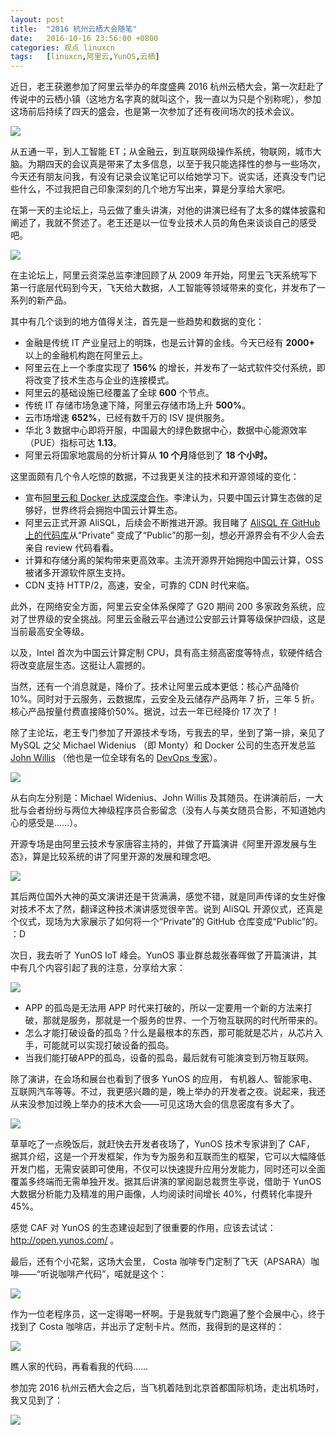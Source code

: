 ```yaml
---
layout: post
title:	"2016 杭州云栖大会随笔"
date:	2016-10-16 23:56:00 +0800 
categories:	观点 linuxcn 
tags:	[linuxcn,阿里云,YunOS,云栖]
---
```



近日，老王获邀参加了阿里云举办的年度盛典 2016 杭州云栖大会，第一次赶赴了传说中的云栖小镇（这地方名字真的就叫这个，我一直以为只是个别称呢），参加这场前后持续了四天的盛会，也是第一次参加了还有夜间场次的技术会议。


![](/Asserts/Images//attachment/album/201610/16/214808wh48v7zdd8totf7b.jpg)


从五通一平，到人工智能 ET；从金融云，到互联网级操作系统，物联网，城市大脑。为期四天的会议真是带来了太多信息，以至于我只能选择性的参与一些场次，今天还有朋友问我，有没有记录会议笔记可以给她学习下。说实话，还真没专门记些什么，不过我把自己印象深刻的几个地方写出来，算是分享给大家吧。


在第一天的主论坛上，马云做了重头讲演，对他的讲演已经有了太多的媒体披露和阐述了，我就不赘述了。老王还是以一位专业技术人员的角色来谈谈自己的感受吧。


![](/Asserts/Images//attachment/album/201610/16/220111ffrzx6h3nbn535hr.jpg)


在主论坛上，阿里云资深总监李津回顾了从 2009 年开始，阿里云飞天系统写下第一行底层代码到今天，飞天给大数据，人工智能等领域带来的变化，并发布了一系列的新产品。


其中有几个谈到的地方值得关注，首先是一些趋势和数据的变化：


* 金融是传统 IT 产业皇冠上的明珠，也是云计算的金线。今天已经有 **2000+** 以上的金融机构跑在阿里云上。
* 阿里云在上一个季度实现了 **156%** 的增长，并发布了一站式软件交付系统，即将改变了技术生态与企业的连接模式。
* 阿里云的基础设施已经覆盖了全球 **600** 个节点。
* 传统 IT 存储市场急速下降，阿里云存储市场上升 **500%**。
* 云市场增速 **652%**，已经有数千万的 ISV 提供服务。
* 华北 3 数据中心即将开服，中国最大的绿色数据中心，数据中心能源效率（PUE）指标可达 **1.13**。
* 阿里云将国家地震局的分析计算从 **10 个月**降低到了 **18 个小时。**


这里面颇有几个令人吃惊的数据，不过我更关注的技术和开源领域的变化：


* 宣布[阿里云和 Docker 达成深度合作](/article-7859-1.html)。李津认为，只要中国云计算生态做的足够好，世界终将会拥抱中国云计算生态。
* 阿里云正式开源 AliSQL，后续会不断推进开源。我目睹了 [AliSQL 在 GitHub 上的代码库](https://github.com/alibaba/AliSQL)从“Private” 变成了“Public”的那一刻，想必开源界会有不少人会去亲自 review 代码看看。
* 计算和存储分离的架构带来更高效率。主流开源界开始拥抱中国云计算，OSS 被诸多开源软件原生支持。
* CDN 支持 HTTP/2，高速，安全，可靠的 CDN 时代来临。


此外，在网络安全方面，阿里云安全体系保障了 G20 期间 200 多家政务系统，应对了世界级的安全挑战。阿里云金融云平台通过公安部云计算等级保护四级，这是当前最高安全等级。


以及，Intel 首次为中国云计算定制 CPU，具有高主频高密度等特点，软硬件结合将改变底层生态。这挺让人震撼的。


当然，还有一个消息就是，降价了。技术让阿里云成本更低：核心产品降价10%。同时对于云服务，云数据库，云安全及云储存产品两年 7 折，三年 5 折。核心产品按量付费直接降价50%。据说，过去一年已经降价 17 次了！


除了主论坛，老王专门参加了开源技术专场，亏我去的早，坐到了第一排，亲见了 MySQL 之父 Michael Widenius （即 Monty）和 Docker 公司的生态开发总监 [John Willis](https://blog.docker.com/author/john-willis/) （他也是一位全球有名的 [DevOps 专家](http://itrevolution.com/devops-handbook)）。


![](/Asserts/Images//attachment/album/201610/16/223406ut53u8jj15opyj3w.jpg)


从右向左分别是：Michael Widenius、John Willis 及其随员。在讲演前后，一大批与会者纷纷与两位大神级程序员合影留念（没有人与美女随员合影，不知道她内心的感受是……）。


开源专场是由阿里云技术专家唐容主持的，并做了开篇演讲《阿里开源发展与生态》，算是比较系统的讲了阿里开源的发展和理念吧。


![](/Asserts/Images//attachment/album/201610/16/224351akgegk7ge76m8gbv.jpg)


其后两位国外大神的英文演讲还是干货满满，感觉不错，就是同声传译的女生好像对技术不太了然，翻译这种技术演讲感觉很辛苦。说到 AliSQL 开源仪式，还真是个仪式，现场为大家展示了如何将一个“Private”的 GitHub 仓库变成“Public”的。 ：D


次日，我去听了 YunOS IoT 峰会。YunOS 事业群总裁张春晖做了开篇演讲，其中有几个内容引起了我的注意，分享给大家：


![](/Asserts/Images//attachment/album/201610/16/231737x2b3qn7fbhwzcfhq.jpg)


* APP 的孤岛是无法用 APP 时代来打破的，所以一定要用一个新的方法来打破，那就是服务，那就是一个服务的世界、一个万物互联网的时代所带来的。
* 怎么才能打破设备的孤岛？什么是最根本的东西，那可能就是芯片，从芯片入手，可能就可以实现打破设备的孤岛。
* 当我们能打破APP的孤岛，设备的孤岛，最后就有可能演变到万物互联网。


除了演讲，在会场和展台也看到了很多 YunOS 的应用， 有机器人、智能家电、互联网汽车等等。不过，我更感兴趣的是，晚上举办的开发者之夜。说起来，我还从来没参加过晚上举办的技术大会——可见这场大会的信息密度有多大了。


![](/Asserts/Images//attachment/album/201610/16/234038c0oax6q006xxon00.jpg)


草草吃了一点晚饭后，就赶快去开发者夜场了，YunOS 技术专家讲到了 CAF， 据其介绍，这是一个开发框架，作为专为服务和互联而生的框架，它可以大幅降低开发门槛，无需安装即可使用，不仅可以快速提升应用分发能力，同时还可以全面覆盖多终端而无需单独开发。据其后讲演的掌阅副总裁贾生亭说，借助于 YunOS 大数据分析能力及精准的用户画像，人均阅读时间增长 40%，付费转化率提升 45%。


感觉 CAF 对 YunOS 的生态建设起到了很重要的作用，应该去试试： <http://open.yunos.com/> 。


最后，还有个小花絮，这场大会里， Costa 咖啡专门定制了飞天（APSARA）咖啡——“听说咖啡产代码”，喏就是这个：


![](/Asserts/Images//attachment/album/201610/16/234457yqip06dps5si5i1u.jpg)


作为一位老程序员，这一定得喝一杯啊。于是我就专门跑遍了整个会展中心，终于找到了 Costa 咖啡店，并出示了定制卡片。然而，我得到的是这样的：


![](/Asserts/Images//attachment/album/201610/16/234753but9tnabandouuom.jpg)


瞧人家的代码，再看看我的代码……


参加完 2016 杭州云栖大会之后，当飞机着陆到北京首都国际机场，走出机场时，我又见到了：


![](/Asserts/Images//attachment/album/201610/16/235558a43p8h7vlgc9414h.jpg)
